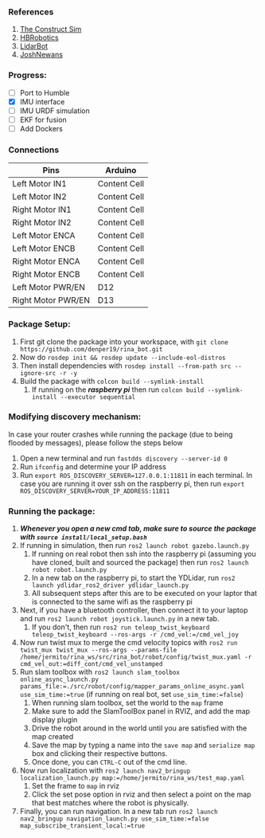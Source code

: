 ### References
1. [The Construct Sim](https://www.youtube.com/results?sp=mAEB&search_query=the+construct+sim)
2. [HBRobotics](https://github.com/hbrobotics/ros_arduino_bridge)
3. [LidarBot](https://github.com/TheNoobInventor/lidarbot)
4. [JoshNewans](https://github.com/joshnewans/articubot_one)

### Progress:
- [ ] Port to Humble
- [x] IMU interface
- [ ] IMU URDF simulation
- [ ] EKF for fusion
- [ ] Add Dockers

### Connections

| Pins   | Arduino |
| ------------- | ------------- |
| Left Motor IN1  | Content Cell  |
| Left Motor IN2  | Content Cell  |
| Right Motor IN1  | Content Cell  |
| Right Motor IN2  | Content Cell  |
| Left Motor ENCA  | Content Cell  |
| Left Motor ENCB  | Content Cell  |
| Right Motor ENCA  | Content Cell  |
| Right Motor ENCB  | Content Cell  |
| Left Motor PWR/EN  | D12  |
| Right Motor PWR/EN  | D13  |

### Package Setup:

1. First git clone the package into your workspace, with `git clone https://github.com/denper19/rina_bot.git`
2. Now do `rosdep init && rosdep update --include-eol-distros`
3. Then install dependencies with `rosdep install --from-path src --ignore-src -r -y`
4. Build the package with `colcon build --symlink-install`
   1. If running on the ***raspberry pi*** then run `colcon build --symlink-install --executor sequential`
  
### Modifying discovery mechanism:

In case your router crashes while running the package (due to being flooded by messages), please follow the steps below
1. Open a new terminal and run `fastdds discovery --server-id 0`
2. Run `ifconfig` and determine your IP address
3. Run `export ROS_DISCOVERY_SERVER=127.0.0.1:11811` in each terminal. In case you are running it over ssh on the raspberry pi, then run `export ROS_DISCOVERY_SERVER=YOUR_IP_ADDRESS:11811`

### Running the package:

1. ***Whenever you open a new cmd tab, make sure to source the package with `source install/local_setup.bash`***
2. If running in simulation, then run `ros2 launch robot gazebo.launch.py`
   1. If running on real robot then ssh into the raspberry pi (assuming you have cloned, built and sourced the package) then run `ros2 launch robot robot.launch.py`
   2. In a new tab on the raspberry pi, to start the YDLidar, run `ros2 launch ydlidar_ros2_driver ydlidar_launch.py`
   3. All subsequent steps after this are to be executed on your laptor that is connected to the same wifi as the raspberry pi
4. Next, if you have a bluetooth controller, then connect it to your laptop and run `ros2 launch robot joystick.launch.py` in a new tab.
   1. If you don't, then run `ros2 run teleop_twist_keyboard teleop_twist_keyboard --ros-args -r /cmd_vel:=/cmd_vel_joy`
5. Now run twist mux to merge the cmd velocity topics with `ros2 run twist_mux twist_mux --ros-args --params-file /home/jermito/rina_ws/src/rina_bot/robot/config/twist_mux.yaml -r cmd_vel_out:=diff_cont/cmd_vel_unstamped`
6. Run slam toolbox with `ros2 launch slam_toolbox online_async_launch.py params_file:=./src/robot/config/mapper_params_online_async.yaml use_sim_time:=true` (if running on real bot, set `use_sim_time:=false`)
   1. When running slam toolbox, set the world to the `map` frame
   2. Make sure to add the SlamToolBox panel in RVIZ, and add the map display plugin
   3. Drive the robot around in the world until you are satisfied with the map created
   4. Save the map by typing a name into the `save map` and `serialize map` box and clicking their respective buttons.
   5. Once done, you can `CTRL-C` out of the cmd line.
7. Now run localization with `ros2 launch nav2_bringup localization_launch.py map:=/home/jermito/rina_ws/test_map.yaml`
   1. Set the frame to `map` in rviz
   2. Click the set pose option in rviz and then select a point on the map that best matches where the robot is physically.
9. Finally, you can run navigation. In a new tab run `ros2 launch nav2_bringup navigation_launch.py use_sim_time:=false map_subscribe_transient_local:=true`
